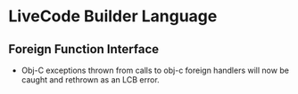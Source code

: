 # LiveCode Builder Language

## Foreign Function Interface

* Obj-C exceptions thrown from calls to obj-c foreign handlers will now be caught
  and rethrown as an LCB error.
